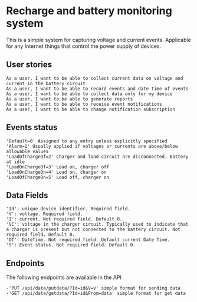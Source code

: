 # Recharge and battery monitoring system

This is a simple system for capturing voltage and current events. Applicable for any Internet things that control the power supply of devices. 

## User stories

    As a user, I want to be able to collect current data on voltage and current in the battery circuit
    As a user, I want to be able to record events and date time of events
    As a user, I want to be able to collect data only for my device
    As a user, I want to be able to generate reports
    As a user, I want to be able to receive event notifications
    As a user, I want to be able to change notification subscription

## Events status

    'Default=0' Assigned to any entry unless explicitly specified
    'Alarm=1' Usually applied if voltages or currents are above/below allowable values
    'LoadOfChargeOf=2' Charger and load circuit are disconnected. Battery at idle
    'LoadOnChargeOf=3' Load on, charger off
    'LoadOnChargeOn=4' Load on, charger on
    'LoadOfChargeOn=5' Load off, charger on

## Data Fields

    'Id': unique device identifier. Required field.
    'V': voltage. Required field.
    'I': current. Not required field. Default 0.
    'VC': voltage in the charger circuit. Typically used to indicate that a charger is present but not connected to the battery circuit. Not required field. Default 0.
    'DT': DateTime. Not required field. Default current Date Time.
    'S': Event status. Not required field. Default 0.

## Endpoints

The following endpoints are available in the API

    -'PUT /api/data/putdata/?Id=id&V=v' simple format for sending data
    -'GET /api/data/getdata/?Id=id&From=data' simple format for get data
